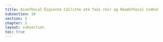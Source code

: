 ```yaml
---
title: Ainmfhocal Éiginnte Cáilithe atá faoi réir ag Réamhfhocal Comhshuite
subsection: 10
section: 3
chapter: 3
layout: subsection
toc: true
---
```

